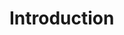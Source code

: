 <!--

Let's try this again...

- Don't name-drop other frameworks as a hook
- It's okay to mention sources of inspiration, but you need to explain them
- Good code speaks for itself. (Especially in bite sized pieces)
- Highlight your favorite features (the ones you worked so hard on)
- You're not trying to get them to use it. You're trying to show what you made
- This is not a business.

- This is from you to the reader. Speak with your own voice

-->

# Introduction

